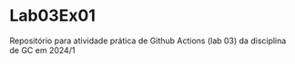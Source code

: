 # Lab03Ex01
Repositório para atividade prática de Github Actions (lab 03) da disciplina de GC em 2024/1
